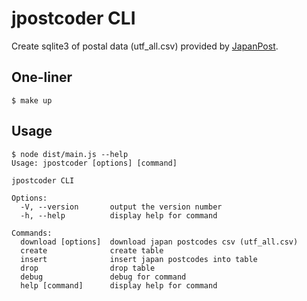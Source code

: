 # jpostcoder CLI

Create sqlite3 of postal data (utf_all.csv) provided by [JapanPost](https://www.post.japanpost.jp/zipcode/download.html).

## One-liner
```console
$ make up
```

## Usage

```console
$ node dist/main.js --help
Usage: jpostcoder [options] [command]

jpostcoder CLI

Options:
  -V, --version       output the version number
  -h, --help          display help for command

Commands:
  download [options]  download japan postcodes csv (utf_all.csv)
  create              create table
  insert              insert japan postcodes into table
  drop                drop table
  debug               debug for command
  help [command]      display help for command
```